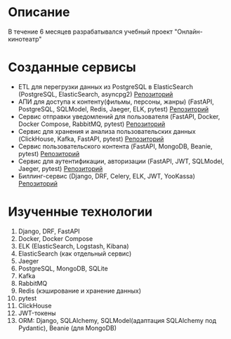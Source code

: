 # Описание

В течение 6 месяцев разрабатывался учебный проект "Онлайн-кинотеатр"

# Созданные сервисы

- ETL для перегрузки данных из PostgreSQL в ElasticSearch (PostgreSQL, ElasticSearch, asyncpg2) [Репозиторий](https://github.com/likeinlife-Yandex-Practicum/postgres-elastic-etl)
- АПИ для доступа к контенту(фильмы, персоны, жанры) (FastAPI, PostgreSQL, SQLModel, Redis, Jaeger, ELK, pytest) [Репозиторий](https://github.com/likeinlife-Yandex-Practicum/content)
- Сервис отправки уведомлений для пользователя (FastAPI, Docker, Docker Compose, RabbitMQ, pytest) [Репозиторий](https://github.com/likeinlife-Yandex-Practicum/notification)
- Сервис для хранения и анализа пользовательских данных (ClickHouse, Kafka, FastAPI, pytest) [Репозиторий](https://github.com/likeinlife-Yandex-Practicum/ugc1)
- Сервис пользовательского контента (FastAPI, MongoDB, Beanie, pytest) [Репозиторий](https://github.com/likeinlife-Yandex-Practicum/ugc2)
- Сервис для аутентификации, авторизации (FastAPI, JWT, SQLModel, Jaeger, pytest) [Репозиторий](https://github.com/likeinlife-Yandex-Practicum/auth)
- Биллинг-сервис (Django, DRF, Celery, ELK, JWT, YooKassa) [Репозиторий](https://github.com/likeinlife-cinema-project/billing)

# Изученные технологии

1. Django, DRF, FastAPI
2. Docker, Docker Compose
3. ELK (ElasticSearch, Logstash, Kibana)
4. ElasticSearch (как отдельный сервис)
5. Jaeger
6. PostgreSQL, MongoDB, SQLite
7. Kafka
8. RabbitMQ
9. Redis (кэширование и хранение данных)
10. pytest
11. ClickHouse
12. JWT-токены
13. ORM: Django, SQLAlchemy, SQLModel(адаптация SQLAlchemy под Pydantic), Beanie (для MongoDB)
